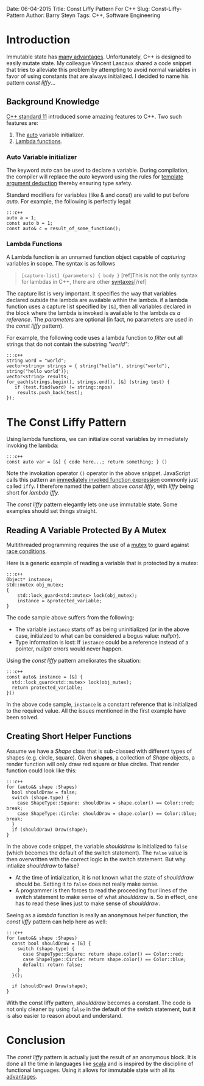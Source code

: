 Date: 06-04-2015
Title: Const Liffy Pattern For C++
Slug: Const-Liffy-Pattern
Author: Barry Steyn
Tags: C++, Software Engineering

# Introduction
Immutable state has [many advantages](http://www.drdobbs.com/cpp/practical-advantages-of-immutable-values/240163690). Unfortunately, C++ is designed to easily mutate state. My colleague Vincent Lascaux shared a code snippet that tries to alleviate this problem by attempting to avoid normal variables in favor of using constants that are always initialized. I decided to name his pattern *const liffy*...

## Background Knowledge

[C++ standard 11](http://en.wikipedia.org/wiki/C%2B%2B11) introduced some amazing features to C++. Two such features are:

 1. The [auto](http://en.cppreference.com/w/cpp/language/auto) variable initializer.
 2. [Lambda functions](http://en.cppreference.com/w/cpp/language/lambda).

### Auto Variable initializer
The keyword *auto* can be used to declare a variable. During compilation, the compiler will replace the *auto* keyword using the rules for [template argument deduction](http://en.cppreference.com/w/cpp/language/template_argument_deduction) thereby ensuring type safety.

Standard modifiers for variables (like & and *const*) are valid to put before *auto*. For example, the following is perfectly legal:

    :::c++
    auto a = 1;
    const auto b = 1;
    const auto& c = result_of_some_function();

### Lambda Functions
A Lambda function is an unnamed function object capable of *capturing* variables in scope. The syntax is as follows

 > `[capture-list] (parameters) { body }` [ref]This is not the only syntax for lambdas in C++, there are other [syntaxes](http://en.cppreference.com/w/cpp/language/lambda#Syntax)[/ref]

The capture list is very important. It specifies the way that variables declared outside the lambda are available within the lambda. if a lambda function uses a capture list specified by `[&]`, then all variables declared in the block where the lambda is invoked is available to the lambda *as a reference*. The *parameters* are optional (in fact, no parameters are used in the *const liffy* pattern).

For example, the following code uses a lambda function to *filter* out all strings that do not contain the substring *"world"*:

    :::c++
    string word = "world";
    vector<string> strings = { string("hello"), string("world"), string("hello world")};
    vector<string> results;
    for_each(strings.begin(), strings.end(), [&] (string test) {
       if (test.find(word) != string::npos)
        results.push_back(test);
    });

# The Const Liffy Pattern
Using lambda functions, we can initialize const variables by immediately invoking the lambda:

    :::c++
    const auto var = [&] { code here...; return something; } ()

Note the invokation operator `()` operator in the above snippet. JavaScript calls this pattern an [immediately invoked function expression](https://en.wikipedia.org/wiki/Immediately-invoked_function_expression) commonly just called `iffy`. I therefore named the pattern above *const liffy*, with *liffy* being short for *lambda iffy*.

The *const liffy* pattern elegantly lets one use immutable state. Some examples should set things straight.

## Reading A Variable Protected By A Mutex
Multithreaded programming requires the use of a [mutex](http://en.wikipedia.org/wiki/Mutual_exclusion) to guard against [race conditions](http://en.wikipedia.org/wiki/Race_condition).

Here is a generic example of reading a variable that is protected by a mutex:

    :::c++
    Object* instance;
    std::mutex obj_mutex;
    {
        std::lock_guard<std::mutex> lock(obj_mutex);
        instance = &protected_variable;
    }

The code sample above suffers from the following:

  * The variable `instance` starts off as being uninitialized (or in the above case, initialzed to what can be considered a bogus value: *nullptr*).
  * Type information is lost: If `instance` could be a reference instead of a pointer, *nullptr* errors would never happen.

Using the *const liffy* pattern ameliorates the situation:

    :::c++
    const auto& instance = [&] {
      std::lock_guard<std::mutex> lock(obj_mutex);
      return protected_variable;
    }()

In the above code sample, `instance` is a constant reference that is initialized to the required value. All the issues mentioned in the first example have been solved.

## Creating Short Helper Functions
Assume we have a *Shape* class that is sub-classed with different types of shapes (e.g. circle, square). Given **shapes**, a collection of *Shape* objects, a render function will only draw red square or blue circles. That render function could look like this:

    :::c++
    for (auto&& shape :Shapes)
      bool shouldDraw = false;
      switch (shape.type) {
        case ShapeType::Square: shouldDraw = shape.color() == Color::red; break;
        case ShapeType::Circle: shouldDraw = shape.color() == Color::blue; break;
      }
      if (shouldDraw) Draw(shape);
    }

In the above code snippet, the variable *shoulddraw* is initialized to `false` (which becomes the default of the switch statement). The `false` value is then overwritten with the correct logic in the switch statement. But why intialize *shoulddraw* to false?

  * At the time of intialization, it is not known what the state of *shoulddraw* should be. Setting it to `false` does not really make sense.
  * A programmer is then forces to read the proceeding four lines of the switch statement to make sense of what *shoulddraw* is. So in effect, one has to read these lines just to make sense of *shoulddraw*.

Seeing as a *lambda* function is really an anonymous helper function, the *const liffy* pattern can help here as well:

    :::c++
    for (auto&& shape :Shapes)
      const bool shouldDraw = [&] {
        switch (shape.type) {
          case ShapeType::Square: return shape.color() == Color::red;
          case ShapeType::Circle: return shape.color() == Color::blue;
          default: return false;
        }
      }();

      if (shouldDraw) Draw(shape);
    }

With the const liffy pattern, *shoulddraw* becomes a constant. The code is not only cleaner by using `false` in the default of the switch statement, but it is also easier to reason about and understand.

# Conclusion
The *const liffy* pattern is actually just the result of an anonymous block. It is done all the time in languages like [scala](http://en.wikipedia.org/wiki/Scala_%28programming_language%29) and is inspired by the discipline of functional languages. Using it allows for immutable state with all its [advantages](http://www.drdobbs.com/cpp/practical-advantages-of-immutable-values/240163690).
